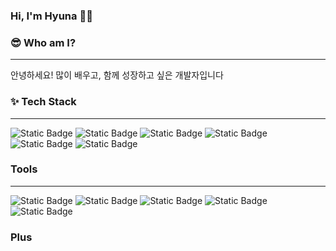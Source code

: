 ### Hi, I'm Hyuna 👋😊

<!--
**hyuna333/hyuna333** is a ✨ _special_ ✨ repository because its `README.md` (this file) appears on your GitHub profile.

Here are some ideas to get you started:

- 🔭 I’m currently working on ...
- 🌱 I’m currently learning ...
- 👯 I’m looking to collaborate on ...
- 🤔 I’m looking for help with ...
- 💬 Ask me about ...
- 📫 How to reach me: ...
- 😄 Pronouns: ...
- ⚡ Fun fact: ...
-->

### :sunglasses: Who am I?
---
안녕하세요!
많이 배우고, 함께 성장하고 싶은 개발자입니다


### ✨ Tech Stack
---
![Static Badge](https://img.shields.io/badge/REACT-%23000000?style=for-the-badge&logo=REACT&logoColor=%2361DAFB)
![Static Badge](https://img.shields.io/badge/JAVASCRIPT-%23F7DF1E?style=for-the-badge&logo=javascript&logoColor=%23000000)
![Static Badge](https://img.shields.io/badge/HTML-%23E34F26?style=for-the-badge&logo=html5&logoColor=%23ffffff)
![Static Badge](https://img.shields.io/badge/TAILWIND%20CSS-%2306B6D4?style=for-the-badge&logo=tailwindcss&logoColor=%23ffffff)
![Static Badge](https://img.shields.io/badge/TYPESCRIPT-%233178C6?style=for-the-badge&logo=typescript&logoColor=%23ffffff)
![Static Badge](https://img.shields.io/badge/CSS-%231572B6?style=for-the-badge&logo=css3&logoColor=%23ffffff)


### Tools
---
![Static Badge](https://img.shields.io/badge/GIT-%23F05032?style=for-the-badge&logo=git&logoColor=%23ffffff)
![Static Badge](https://img.shields.io/badge/NOTION-%23000000?style=for-the-badge&logo=notion&logoColor=%23ffffff)
![Static Badge](https://img.shields.io/badge/SLCAK-%234A154B?style=for-the-badge&logo=slack&logoColor=%23ffffff)
![Static Badge](https://img.shields.io/badge/FIGMA-%23F24E1E?style=for-the-badge&logo=figma&logoColor=%23ffffff)
![Static Badge](https://img.shields.io/badge/JIRA-%230052CC?style=for-the-badge&logo=jira&logoColor=%23ffffff)


### Plus
